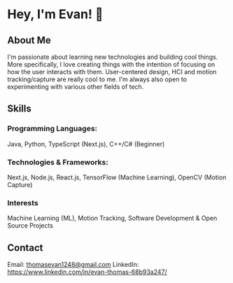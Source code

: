 # Hey, I'm Evan! 👋

## About Me
I'm passionate about learning new technologies and building cool things. More specifically, I love creating things with the intention of focusing on how the user interacts with them. User-centered design, HCI and motion tracking/capture are really cool to me. I'm always also open to experimenting with various other fields of tech.

## Skills
### Programming Languages:
Java, Python, TypeScript (Next.js), C++/C# (Beginner)

### Technologies & Frameworks:
Next.js, Node.js, React.js, TensorFlow (Machine Learning), OpenCV (Motion Capture)

### Interests
Machine Learning (ML), Motion Tracking, Software Development & Open Source Projects

## Contact
Email: thomasevan1248@gmail.com
LinkedIn: https://www.linkedin.com/in/evan-thomas-68b93a247/

<!--
**PolarTaffy/PolarTaffy** is a ✨ _special_ ✨ repository because its `README.md` (this file) appears on your GitHub profile.

Here are some ideas to get you started:

- 🔭 I’m currently working on ...
- 🌱 I’m currently learning ...
- 👯 I’m looking to collaborate on ...
- 🤔 I’m looking for help with ...
- 💬 Ask me about ...
- 📫 How to reach me: ...
- 😄 Pronouns: ...
- ⚡ Fun fact: ...
-->
